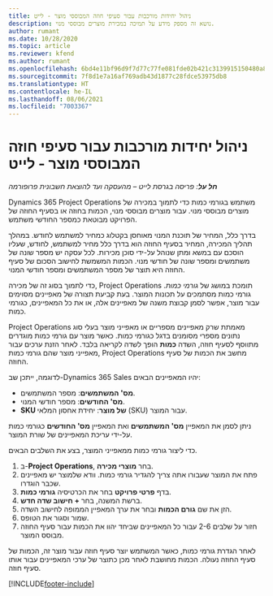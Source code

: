 ```yaml
---
title: ניהול יחידות מורכבות עבור סעיפי חוזה המבוססי מוצר - לייט
description: נושא זה מספק מידע על תמיכה במכירת מוצרים מבוססי מנוי.
author: rumant
ms.date: 10/28/2020
ms.topic: article
ms.reviewer: kfend
ms.author: rumant
ms.openlocfilehash: 6bd4e11bf96d9f7d77c77fe081fde02b421c3139915150480a8d1a4d812887f6
ms.sourcegitcommit: 7f8d1e7a16af769adb43d1877c28fdce53975db8
ms.translationtype: HT
ms.contentlocale: he-IL
ms.lasthandoff: 08/06/2021
ms.locfileid: "7003367"
---
```

# <a name="manage-complex-units-for-product-based-contract-lines---lite"></a>ניהול יחידות מורכבות עבור סעיפי חוזה המבוססי מוצר - לייט

_**חל על**: פריסה בגרסת לייט – מהעסקה ועד להוצאת חשבונית פרופורמה_

Dynamics 365 Project Operations משתמש בגורמי כמות כדי לתמוך במכירה של מוצרים מבוססי מנוי. עבור מוצרים מבוססי מנוי, הכמות בחוזה או בסעיף החוזה של הפרויקט מבוטאת כמספר החודשי משתמש.

בדרך כלל, המחיר של תוכנת המנוי מאוחסן בקטלוג כמחיר למשתמש לחודש. במהלך תהליך המכירה, המחיר בסעיף החוזה הוא בדרך כלל מחיר למשתמש, לחודש, שעליו הוסכם עם במשא ומתן שנוהל על-ידי סוכן מכירות. לכל עסקה יש מספר שונה של משתמשים ומספר שונה של חודשי מנוי. הכמות המשמשת לחישוב הסכום של סעיף החוזה היא תוצר של מספר המשתמשים ומספר חודשי המנוי.

כדי לתמוך בסוג זה של מכירה, Project Operations תומכת במושג של *גורמי כמות*. גורמי כמות מסתמכים על תכונות המוצר. בעת קביעת תצורה של מאפיינים מסוימים עבור מוצר, אפשר לסמן קבוצת משנה של מאפיינים אלה, או את כל המאפיינים, כגורמי כמות.

Project Operations מאמתת שרק מאפיינים מספריים או מאפייני מוצר בעלי סוג נתונים מספרי מסומנים בדגל כגורמי כמות. כאשר מוצר עם גורמי כמות מוגדרים מתווסף לסעיף חוזה, השדה **כמות** הופך לשדה לקריאה בלבד. לאחר הזנת ערכים עבור מאפייני מוצר שהם גורמי כמות, Project Operations מחשב את הכמות של סעיף החוזה.

לדוגמה, ייתכן שב-Dynamics 365 Sales יהיו המאפיינים הבאים:

- **מס' המשתמשים**: מספר המשתמשים.
- **מס' החודשים**: מספר חודשי המנוי.
- **SKU של מוצר**: יחידת אחסון המלאי (SKU) עבור המוצר.

ניתן לסמן את המאפיין **מס' המשתמשים** ואת המאפיין **מס' החודשים** כגורמי כמות על-ידי עריכת המאפיינים של שורת המוצר.

כדי ליצור גורמי כמות ממאפייני המוצר, בצע את השלבים הבאים.

1. ב-**Project Operations**, בחר **מוצרי מכירה**.
2. פתח את המוצר שעבורו אתה צריך להגדיר גורמי כמות. וודא שלמוצר יש מאפיינים שכבר הוגדרו.
3. בדף **פרטי פרויקט** בחר את הכרטיסיה **גורמי כמות**.
4. ברשת המשנה, בחר **+ חישוב שדה חדש‬**.
5. הזן את שם **גורם הכמות** ובחר את ערך המאפיין הממופה לחישוב השדה.
6. שמור וסגור את הטופס.
7. חזור על שלבים 2-6 עבור כל המאפיינים שביחד יהוו את הכמות עבור סעיף החוזה מבוסס המוצר.

לאחר הגדרת גורמי כמות, כאשר המשתמש יוצר סעיף חוזה עבור מוצר זה, הכמות של סעיף החוזה נעולה. הכמות מחושבת לאחר מכן כתוצר של ערכי המאפיינים עבור אותו סעיף חוזה.


[!INCLUDE[footer-include](../../includes/footer-banner.md)]